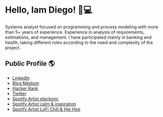 # Hello, Iam Diego! 👋💻

Systems analyst focused on programming and process modeling with more than 5+ years of experience.
Experience in analysis of requirements, estimations, and management. I have participated mainly in banking and health, taking different roles according to the need and complexity of the project. 

## Public Profile 🌎
- <a href="https://www.linkedin.com/in/dcortesnet">LinkedIn</a>
- <a href="https://medium.com/@diego.coder">Blog Medium</a>
- <a href="https://www.hackerrank.com/dcortes_net">Hacker Rank</a>
- <a href="https://twitter.com/dcortes_net">Twitter</a>
- <a href="https://open.spotify.com/artist/2Px6V8x7k4cvWENoSO9PTW?si=fylRfXOzQZiKGakjv1BiyQ">Spotify Artist electonic</a>
- <a href="https://open.spotify.com/artist/1jc40ONxCkUaLpF7VkFRJ2?si=3dWlLkImQcy8VL7UbP72Sw">Spotify Artist calm & inspiration</a>
- <a href="https://open.spotify.com/artist/1uBSXpO3GVaKsrMEmauJyP?si=GJ0J7_moTQG4Yc534ZOu-g">Spotify Artist LoFi Chill & Hip Hop </a>

